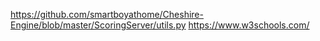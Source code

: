 https://github.com/smartboyathome/Cheshire-Engine/blob/master/ScoringServer/utils.py
https://www.w3schools.com/
